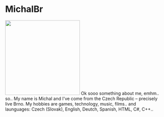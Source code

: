 <h1>MichalBr</h1>
<img width=240 height=240 src="https://lh3.googleusercontent.com/drive-viewer/AFDK6gMkXtzNfbGpK_-jNHYyCoFNeuK4zhtNbxUP_VrzpuAkkzKuFaMYDeQjJ-tulEihEr_vovhHrw1LLuLGSNmme3kEhFxF4A=w1920-h961"></img> Ok sooo something about me, emhm.. so..  My name is Michal and I've come from the Czech Republic – precisely live Brno.
My hobbies are games, technology, music, films.. and launguages: Czech (Slovak), English, Deutch, Spanish, HTML, C#, C++..
